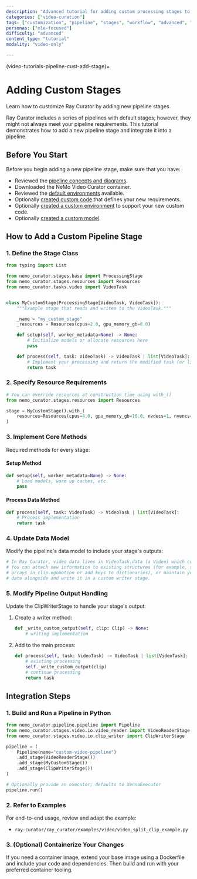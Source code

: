 ```yaml
---
description: "Advanced tutorial for adding custom processing stages to video curation pipelines for specialized workflow requirements"
categories: ["video-curation"]
tags: ["customization", "pipeline", "stages", "workflow", "advanced", "development"]
personas: ["mle-focused"]
difficulty: "advanced"
content_type: "tutorial"
modality: "video-only"

---
```


(video-tutorials-pipeline-cust-add-stage)=
# Adding Custom Stages

Learn how to customize Ray Curator by adding new pipeline stages.

Ray Curator includes a series of pipelines with default stages; however, they might not always meet your pipeline requirements. This tutorial demonstrates how to add a new pipeline stage and integrate it into a pipeline.

## Before You Start

Before you begin adding a new pipeline stage, make sure that you have:

* Reviewed the [pipeline concepts and diagrams](about-concepts-video).  
* Downloaded the NeMo Video Curator container.  
* Reviewed the [default environments](reference-infrastructure-container-environments) available.  
* Optionally [created custom code](video-tutorials-pipeline-cust-add-code) that defines your new requirements.  
* Optionally [created a custom environment](video-tutorials-pipeline-cust-env) to support your new custom code.  
* Optionally [created a custom model](video-tutorials-pipeline-cust-add-model).  

## How to Add a Custom Pipeline Stage

### 1. Define the Stage Class

```py
from typing import List

from nemo_curator.stages.base import ProcessingStage
from nemo_curator.stages.resources import Resources
from nemo_curator.tasks.video import VideoTask


class MyCustomStage(ProcessingStage[VideoTask, VideoTask]):
    """Example stage that reads and writes to the VideoTask."""

    _name = "my_custom_stage"
    _resources = Resources(cpus=2.0, gpu_memory_gb=8.0)

    def setup(self, worker_metadata=None) -> None:
        # Initialize models or allocate resources here
        pass

    def process(self, task: VideoTask) -> VideoTask | list[VideoTask]:
        # Implement your processing and return the modified task (or list of tasks)
        return task
```

### 2. Specify Resource Requirements

```py
# You can override resources at construction time using with_()
from nemo_curator.stages.resources import Resources

stage = MyCustomStage().with_(
    resources=Resources(cpus=4.0, gpu_memory_gb=16.0, nvdecs=1, nvencs=1)
)
```

### 3. Implement Core Methods

Required methods for every stage:

#### Setup Method

```py
def setup(self, worker_metadata=None) -> None:
    # Load models, warm up caches, etc.
    pass
```

#### Process Data Method

```py
def process(self, task: VideoTask) -> VideoTask | list[VideoTask]:
    # Process implementation
    return task
```

### 4. Update Data Model

Modify the pipeline's data model to include your stage's outputs:

```py
# In Ray Curator, video data lives in VideoTask.data (a Video) which contains Clips.
# You can attach new information to existing structures (for example, store derived
# arrays in clip.egomotion or add keys to dictionaries), or maintain your own
# data alongside and write it in a custom writer stage.
```

### 5. Modify Pipeline Output Handling

Update the ClipWriterStage to handle your stage's output:

1. Create a writer method:

   ```py
   def _write_custom_output(self, clip: Clip) -> None:
       # writing implementation
   ```

2. Add to the main process:

   ```py
   def process(self, task: VideoTask) -> VideoTask | list[VideoTask]:
       # existing processing
       self._write_custom_output(clip)
       # continue processing
       return task
   ```

## Integration Steps

### 1. Build and Run a Pipeline in Python

```py
from nemo_curator.pipeline.pipeline import Pipeline
from nemo_curator.stages.video.io.video_reader import VideoReaderStage
from nemo_curator.stages.video.io.clip_writer import ClipWriterStage

pipeline = (
    Pipeline(name="custom-video-pipeline")
    .add_stage(VideoReaderStage())
    .add_stage(MyCustomStage())
    .add_stage(ClipWriterStage())
)

# Optionally provide an executor; defaults to XennaExecutor
pipeline.run()
```

### 2. Refer to Examples

For end-to-end usage, review and adapt the example:

- `ray-curator/ray_curator/examples/video/video_split_clip_example.py`

### 3. (Optional) Containerize Your Changes

If you need a container image, extend your base image using a Dockerfile and include your code and dependencies. Then build and run with your preferred container tooling.
